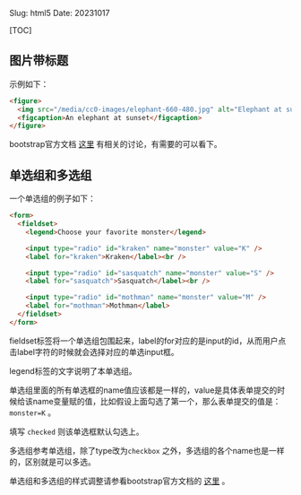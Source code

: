 Slug: html5
Date: 20231017


[TOC]


## 图片带标题
示例如下：

```html
<figure>
  <img src="/media/cc0-images/elephant-660-480.jpg" alt="Elephant at sunset" />
  <figcaption>An elephant at sunset</figcaption>
</figure>
```

bootstrap官方文档 [这里](https://getbootstrap.com/docs/5.3/content/figures/) 有相关的讨论，有需要的可以看下。

## 单选组和多选组
一个单选组的例子如下：

```html
<form>
  <fieldset>
    <legend>Choose your favorite monster</legend>

    <input type="radio" id="kraken" name="monster" value="K" />
    <label for="kraken">Kraken</label><br />

    <input type="radio" id="sasquatch" name="monster" value="S" />
    <label for="sasquatch">Sasquatch</label><br />

    <input type="radio" id="mothman" name="monster" value="M" />
    <label for="mothman">Mothman</label>
  </fieldset>
</form>
```
fieldset标签将一个单选组包围起来，label的for对应的是input的id，从而用户点击label字符的时候就会选择对应的单选input框。

legend标签的文字说明了本单选组。

单选组里面的所有单选框的name值应该都是一样的，value是具体表单提交的时候给该name变量赋的值，比如假设上面勾选了第一个，那么表单提交的值是： `monster=K` 。

填写 `checked` 则该单选框默认勾选上。

多选组参考单选组，除了type改为`checkbox` 之外，多选组的各个name也是一样的，区别就是可以多选。

单选组和多选组的样式调整请参看bootstrap官方文档的 [这里](https://getbootstrap.com/docs/5.3/forms/checks-radios/) 。



